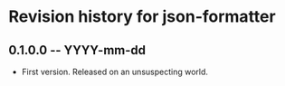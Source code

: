 # Revision history for json-formatter

## 0.1.0.0 -- YYYY-mm-dd

- First version. Released on an unsuspecting world.
